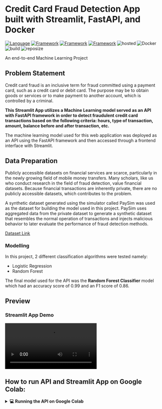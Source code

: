 # Credit Card Fraud Detection App built with Streamlit, FastAPI, and Docker

[![Language](https://img.shields.io/badge/Python-darkblue.svg?style=flat&logo=python&logoColor=white)](https://www.python.org)
[![Framework](https://img.shields.io/badge/sklearn-darkorange.svg?style=flat&logo=scikit-learn&logoColor=white)](http://www.pytorch.org/news.html)
[![Framework](https://img.shields.io/badge/FastAPI-darkgreen.svg?style=flat&logo=fastapi&logoColor=white)](https://lung-cancer-api.herokuapp.com/docs)
[![Framework](https://img.shields.io/badge/Streamlit-red.svg?style=flat&logo=streamlit&logoColor=white)](https://share.streamlit.io/nneji123/lung-cancer-prediction/main)
![hosted](https://img.shields.io/badge/Heroku-430098?style=flat&logo=heroku&logoColor=white)
![Docker](https://img.shields.io/badge/Docker-blue?style=flat&logo=docker&logoColor=white)
![build](https://img.shields.io/badge/build-passing-brightgreen.svg?style=flat)
![reposize](https://img.shields.io/github/repo-size/agusabdulrahman/Credit-Card-Fraud-Detection)

An end-to-end Machine Learning Project

## Problem Statement

Credit card fraud is an inclusive term for fraud committed using a payment card, such as a credit card or debit card. The purpose may be to obtain goods or services or to make payment to another account, which is controlled by a criminal.

**This Streamlit App utilizes a Machine Learning model served as an API with FastAPI framework in order to detect fraudulent credit card transactions based on the following criteria: hours, type of transaction, amount, balance before and after transaction, etc.**

The machine learning model used for this web application was deployed as an API using the FastAPI framework and then accessed through a frontend interface with Streamlit.

## Data Preparation

Publicly accessible datasets on financial services are scarce, particularly in the newly growing field of mobile money transfers. Many scholars, like us who conduct research in the field of fraud detection, value financial datasets. Because financial transactions are inherently private, there are no publicly accessible datasets, which contributes to the problem.

A synthetic dataset generated using the simulator called PaySim was used as the dataset for building the model used in this project. PaySim uses aggregated data from the private dataset to generate a synthetic dataset that resembles the normal operation of transactions and injects malicious behavior to later evaluate the performance of fraud detection methods.

[Dataset Link](https://www.kaggle.com/datasets/ealaxi/paysim1v)

### Modelling

In this project, 2 different classification algorithms were tested namely:

- Logistic Regression
- Random Forest

The final model used for the API was the **Random Forest Classifier** model which had an accuracy score of 0.99 and an F1 score of 0.86.

## Preview

### Streamlit App Demo

![Demo](C:\Users\acer\Downloads\streamlit-streamlit_app-2024-07-19-03-07-80.webm)

## How to run API and Streamlit App on Google Colab:

<details> 
  <summary><b>💻 Running the API on Google Colab</b></summary>

To run a demo or carry out testing with the API it's best to do that with Google Colab. To run/test the API on Google Colab do the following:

1. Clone the repository to your Google Colab Instance.



